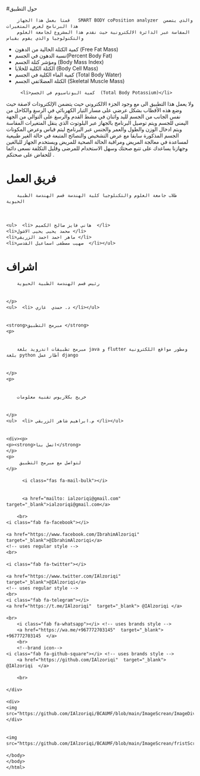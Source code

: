 #حول التطبيق

        قمتا بعمل هذا الجهاز   SMART BODY coPosition analyzer  والذي يتضمن هذا البرنامج لعرض المتغيرات
        المقاسة عبر الدائرة الالكترونية حيث نقدم هذا المشروع لجامعة العلوم والتكنولوجيا والذي يقوم بقياس

  <ul><li>كمية الكتلة الخالية من الدهون  (Free Fat Mass)</li>
      <li>نسبة الدهون في الجسم(Percent Body Fat)  </li>
      <li>ومؤشر كتلة الجسم (Body Mass Index)</li>
      <li>الكتلة الكلية للخلايا (Body Cell Mass) </li>
      <li>كمية الماء الكلية في الجسم  (Total Body Water)  </li>
      <li>الكتلة العضلاتفي الجسم  (Skeletal Muscle Mass)</li>

      <li>كمية البوتاسيوم في الجسم  (Total Body Potassium)</li>

  </ul>
    <p> ولا يعمل هذا التطبيق الى مع وجود الجزء الالكتروني حيث يتضمن الإلكترودات لاصقة حيث وضع هذه الأقطاب بشكل عرضي على مسار التيار الكهربائي في الرسغ والكاحل من نفس الجانب من الجسم لليد واثنان في مشط القدم والرسغ  على التوالي  من الجهة اليمنى للجسم  ويتم توصيل البرنامج بالجهاز عبر البلوتوث الذي ينقل المتغيرات المقاسة ويتم ادخال الوزن والطول والعمر والجنس عبر البرنامج ليتم قياس وعرض المكونات الجسم المذكورة سابقا مع عرض التشخيص والنصائح المتبعة في حالة الغير طبيعية لمساعدة في معالجة المريض ومراقبة الحالة الصحية للمريض ويستخدم الجهاز للبالغين وجهازنا يساعدك على تتبع صحتك وسهل الاستخدام للمرضى وقليل التكلفة نسعى دائما للحفاض على صحتكم .

# فريق العمل

        طلاب جامعة العلوم والتكنلوجيا كلية الهندسة قسم الهندسة الطبية الحيوية



    <ul>  <li> هاني فايز صالح الكميم  </li>
    <li>محمد يحيى يحيى الاشول </li>
    <li>ماهر احمد احمد الزريقي </li>
    <li>صهيب مصطفى اسماعيل القدسي  </li></ul>

# اشراف

        رئيس قسم الهندسة الطبية الحيوية


    </p>
    <ul>  <li> د. حمدي  غازي </li></ul>


    <strong>مبرمج التطبيق </strong>
    <p>


        مبرمج تطبيقات اندرويد بلغة java و flutter ومطور مواقع اللكترونية بلغة python أطار عمل django


    </p>
    <p>


        خريج بكلاريوس تقنية معلومات


    </p>
    <ul>  <li> م.ابراهيم شاهر الزريقي </li></ul>


    <div><p>
    <p><strong>اتصل بنا</strong>
    </p>
    <p>
         لتواصل مع مبرمج التطبيق
    </p>

          <i class="fas fa-mail-bulk"></i>


          <a href="mailto: ialzoriqi@gmail.com"  target="_blank">ialzoriqi@gmail.com</a>

        <br>
    <i class="fab fa-facebook"></i>

    <a href="https://www.facebook.com/IbrahimAlzoriqi"  target="_blank">@IbrahimAlzoriqi</a>
    <!-- uses regular style -->
    <br>

    <i class="fab fa-twitter"></i>

    <a href="https://www.twitter.com/IAlzoriqi"  target="_blank">@IAlzoriqi</a>
    <!-- uses regular style -->
    <br>
    <i class="fab fa-telegram"></i>
    <a href="https://t.me/IAlzoriqi"  target="_blank"> @IAlzoriqi </a>

    <br>
        <i class="fab fa-whatsapp"></i> <!-- uses brands style -->
        <a href="https://wa.me/+967772703145"  target="_blank"> +967772703145  </a>
        <br>
        <!--brand icon-->
    <i class="fab fa-github-square"></i> <!-- uses brands style -->
        <a href="https://github.com/IAlzoriqi"  target="_blank"> @IAlzoriqi  </a>

        <br>

    </div>

    <div>
    <img src="https://github.com/IAlzoriqi/BCAUMF/blob/main/ImageScrean/ImageDivace.png"
    </div>


    <img src="https://github.com/IAlzoriqi/BCAUMF/blob/main/ImageScrean/fristScrean.png"

    </body>
    </body>
    </html>
